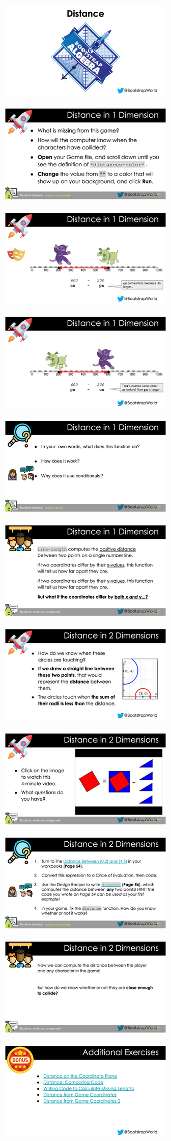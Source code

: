 #

![Distance_Formula-Pyret-0000.png](Distance_Formula-Pyret-0000.png)

#

![Distance_Formula-Pyret-0001.png](Distance_Formula-Pyret-0001.png)

#

![Distance_Formula-Pyret-0002.png](Distance_Formula-Pyret-0002.png)

#

![Distance_Formula-Pyret-0003.png](Distance_Formula-Pyret-0003.png)

#

![Distance_Formula-Pyret-0004.png](Distance_Formula-Pyret-0004.png)

#

![Distance_Formula-Pyret-0005.png](Distance_Formula-Pyret-0005.png)

#

![Distance_Formula-Pyret-0006.png](Distance_Formula-Pyret-0006.png)

#

![Distance_Formula-Pyret-0007.png](Distance_Formula-Pyret-0007.png)

#

![Distance_Formula-Pyret-0008.png](Distance_Formula-Pyret-0008.png)

#

![Distance_Formula-Pyret-0009.png](Distance_Formula-Pyret-0009.png)

#

![Distance_Formula-Pyret-0010.png](Distance_Formula-Pyret-0010.png)

